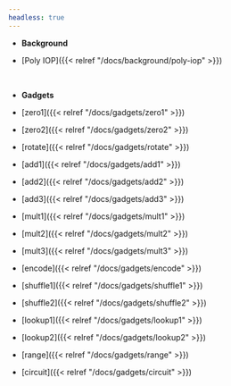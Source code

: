 ```yaml
---
headless: true
---
```


- **Background**

- [Poly IOP]({{< relref "/docs/background/poly-iop" >}})
<br />

- **Gadgets**

- [zero1]({{< relref "/docs/gadgets/zero1" >}})
- [zero2]({{< relref "/docs/gadgets/zero2" >}})
- [rotate]({{< relref "/docs/gadgets/rotate" >}})
- [add1]({{< relref "/docs/gadgets/add1" >}})
- [add2]({{< relref "/docs/gadgets/add2" >}})
- [add3]({{< relref "/docs/gadgets/add3" >}})
- [mult1]({{< relref "/docs/gadgets/mult1" >}})
- [mult2]({{< relref "/docs/gadgets/mult2" >}})
- [mult3]({{< relref "/docs/gadgets/mult3" >}})
- [encode]({{< relref "/docs/gadgets/encode" >}})
- [shuffle1]({{< relref "/docs/gadgets/shuffle1" >}})
- [shuffle2]({{< relref "/docs/gadgets/shuffle2" >}})
- [lookup1]({{< relref "/docs/gadgets/lookup1" >}})
- [lookup2]({{< relref "/docs/gadgets/lookup2" >}})
- [range]({{< relref "/docs/gadgets/range" >}})
- [circuit]({{< relref "/docs/gadgets/circuit" >}})

<br />
